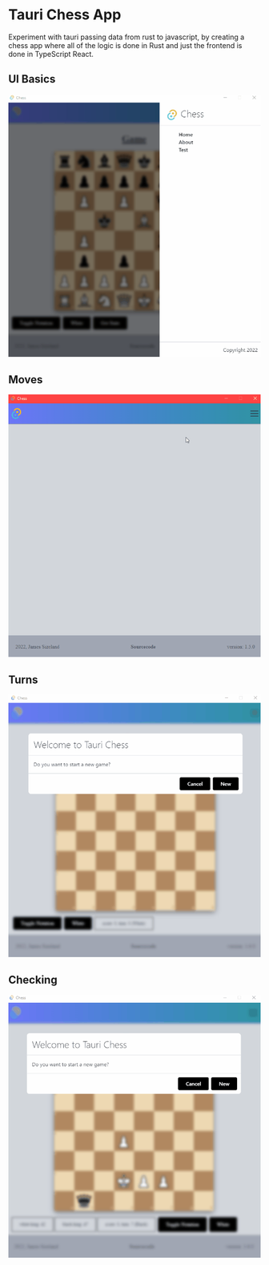 # Tauri Chess App

Experiment with tauri passing data from rust to javascript, by creating a chess app where all of the logic is done in Rust and just the frontend is done in TypeScript React.

## UI Basics

![Chess UI](./img/move_logic2.gif)

## Moves

![Chess Moves](./img/take_logic.gif)

## Turns

![Chess Turns](./img/turns_logic.gif)

## Checking

![Check and Mate](./img/check_mate_logic.gif)
